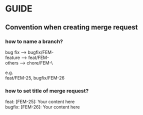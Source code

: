 
# GUIDE

## Convention when creating merge request

### how to name a branch?
bug fix --> bugfix/FEM-<ID>\
feature --> feat/FEM-<ID>\
others --> chore/FEM-<ID>\

e.g.\
feat/FEM-25, bugfix/FEM-26

### how to set title of merge request?
feat: [FEM-25]: Your content here\
bugfix: [FEM-26]: Your content here
